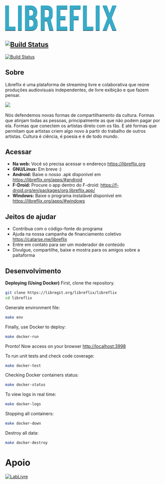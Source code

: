 ![Logo da libreflix](assets/img/libreflix.png)

[![Build Status](https://ci.ayrlabs.org/api/badges/librefix/libreflix/status.svg)](https://ci.ayrlabs.org/libreflix/libreflix)
-----
[![Build Status](https://ci.ayrlabs.org/api/badges/libreflix/libreflix/status.svg)](https://ci.ayrlabs.org/libreflix/libreflix)
## Sobre

Libreflix é uma plataforma de streaming livre e colaborativa que reúne produções audiovisuais independentes, de livre exibição e que fazem pensar.


![](https://s3-sa-east-1.amazonaws.com/cdn.br.catarse/uploads/redactor_rails/picture/data/244309/screely-1569280205294.png)



Nós defendemos novas formas de compartilhamento da cultura. Formas que atinjam todas as pessoas, principalmente as que não podem pagar por ela. Formas que conectem os artistas direto com os fãs. E até formas que permitam que artistas criem algo novo à partir do trabalho de outros artistas. Cultura é ciência, é poesia e é de todo mundo.

## Acessar
- **Na web:** Você só precisa acessar o endereço https://libreflix.org
- **GNU/Linux:** Em breve :)
- **Android:** Baixe o nosso .apk disponível em https://libreflix.org/apps/#android
- **F-Droid:** Procure o app dentro do F-droid: https://f-droid.org/en/packages/org.libreflix.app/
- **Windows:** Baixe o programa instalável disponível em https://libreflix.org/apps/#windows

## Jeitos de ajudar
- Contribua com o código-fonte do programa
- Ajuda na nossa campanha de financiamento coletivo https://catarse.me/libreflix
- Entre em contato para ser um moderador de conteúdo
- Divulgue, compartilhe, baixe e mostra para os amigos sobre a paltaforma

## Desenvolvimento
**Deploying (Using Docker)**
First, clone the repository.
``` bash
git clone https://libregit.org/libreflix/libreflix
cd libreflix
```

Generate environment file:
``` bash
make env
```

Finally, use Docker to deploy:
``` bash
make docker-run
```

Pronto! Now access on your browser [http://localhost:3998](http://localhost:3998)

To run unit tests and check code coverage:
``` bash
make docker-test
```

Checking Docker containers status:
``` bash
make docker-status
```

To view logs in real time:
``` bash
make docker-logs
```

Stopping all containers:
``` bash
make docker-down
```

Destroy all data:
``` bash
make docker-destroy
```

# Apoio

<a href="http://pesquisa.ufabc.edu.br/lablivre/sobre/" target="_blank"><img src="https://libregit.org/libreflix/libreflix/raw/branch/master/public/assets/friends/lablivre-logo.png" alt="LabLivre" width="200"></a>
